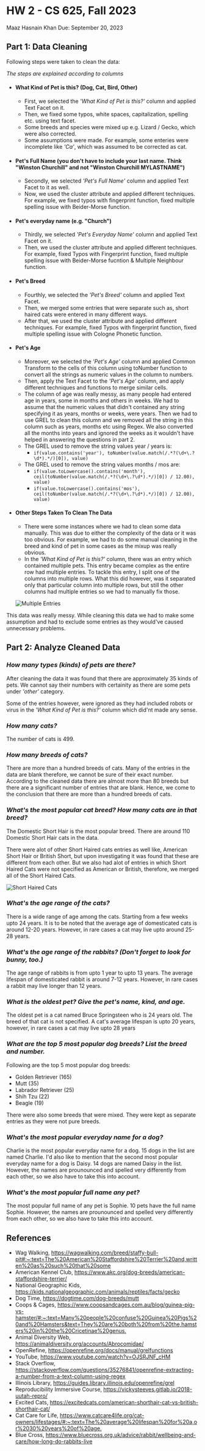 # HW 2 - CS 625, Fall 2023

Maaz Hasnain Khan 
Due: September 20, 2023

## Part 1: Data Cleaning

Following steps were taken to clean the data:

*The steps are explained according to columns*

- #### What Kind of Pet is this? (Dog, Cat, Bird, Other)

    * First, we selected the *'What Kind of Pet is this?'* column and applied Text Facet on it.
    * Then, we fixed some typos, white spaces, capitalization, spelling etc. using text facet.
    * Some breeds and species were mixed up e.g. Lizard / Gecko, which were also corrected.
    * Some assumptions were made. For example, some enteries were incomplete like *'Ca'*, which was assumed to be corrected as cat.

- #### Pet's Full Name (you don't have to include your last name. Think "Winston Churchill" and not "Winston Churchill MYLASTNAME")

    * Secondly, we selected *'Pet's Full Name'* column and applied Text Facet to it as well.
    * Now, we used the cluster attribute and applied different techniques. For example, we fixed typos with fingerprint function, fixed multiple spelling issue with Beider-Morse function.

- #### Pet's everyday name (e.g. "Church")

    * Thirdly, we selected *'Pet's Everyday Name'* column and applied Text Facet on it.
    * Then, we used the cluster attribute and applied different techniques. For example, fixed Typos with Fingerprint function, fixed multiple spelling issue with Beider-Morse fucntion & Multiple Neighbour function.

- #### Pet's Breed

    * Fourthly, we selected the *'Pet's Breed'* column and applied Text Facet.
    * Then, we merged some entries that were separate such as, short haired cats were entered in many different ways.
    * After that, we used the cluster attribute and applied different techniques. For example, fixed Typos with fingerprint function, fixed multiple spelling issue with Cologne Phonetic function.

- #### Pet's Age

    * Moreover, we selected the *'Pet's Age'* column and applied Common Transform to the cells of this column using toNumber function to convert all the strings as numeric values in the column to numbers.
    * Then, apply the Text Facet to the *'Pet's Age'* column, and apply different techniques and functions to merge similar cells.
    * The column of age was really messy, as many people had entered age in years, some in months and others in weeks. We had to assume that the numeric values that didn't contained any string specifying it as years, months or weeks, were years. Then we had to use GREL to clean this column and we removed all the string in this column such as years, months etc using Regex. We also converted all the months into years and ignored the weeks as it wouldn't have helped in answering the questions in part 2.
    * The GREL used to remove the string values year / years is:
        + `if(value.contains('year'), toNumber(value.match(/.*?(\d+\.?\d*).*/)[0]), value)`
    * The GREL used to remove the string values months / mos are:
        + `if(value.toLowercase().contains('month'), ceil(toNumber(value.match(/.*?(\d+\.?\d*).*/)[0]) / 12.00), value)`
        + `if(value.toLowercase().contains('mos'), ceil(toNumber(value.match(/.*?(\d+\.?\d*).*/)[0]) / 12.00), value)`

- #### Other Steps Taken To Clean The Data

    * There were some instances where we had to clean some data manually. This was due to either the complexity of the data or it was too obvious. For example, we had to do some manual cleaning in the breed and kind of pet in some cases as the mixup was really obvious.
    * In the *'What Kind of Pet is this?'* column, there was an entry which contained multiple pets. This entry became complex as the entire row had multiple entries. To tackle this entry, I split one of the columns into multiple rows. What this did however, was it separated only that particular column into multiple rows, but still the other columns had multiple entries so we had to manually fix those.

    ![Multiple Entries](Multiple_Entries.png)

This data was really messy. While cleaning this data we had to make some assumption and had to exclude some entries as they would've caused unnecessary problems.

## Part 2: Analyze Cleaned Data

### *How many types (kinds) of pets are there?*

After cleaning the data it was found that there are approximately 35 kinds of pets. We cannot say their numbers with certainity as there are some pets under *'other'* category.

Some of the entries however, were ignored as they had included robots or virus in the *'What Kind of Pet is this?'* column which did'nt made any sense.

### *How many cats?*

The number of cats is 499.

### *How many breeds of cats?*

There are more than a hundred breeds of cats. Many of the entries in the data are blank therefore, we cannot be sure of their exact number. According to the cleaned data there are almost more than 80 breeds but there are a significant number of entries that are blank. Hence, we come to the conclusion that there are more than a hundred breeds of cats.

### *What's the most popular cat breed? How many cats are in that breed?*

The Domestic Short Hair is the most popular breed. There are around 110 Domestic Short Hair cats in the data.

There were alot of other Short Haired cats entries as well like, American Short Hair or British Short, but upon investigating it was found that these are different from each other. But we also had alot of entries in which Short Haired Cats were not specified as American or British, therefore, we merged all of the Short Haired Cats.

![Short Haired Cats](Short_Haired_Cats.png)

### *What's the age range of the cats?*

There is a wide range of age among the cats. Starting from a few weeks upto 24 years. It is to be noted that the average age of domesticated cats is around 12-20 years. However, in rare cases a cat may live upto around 25-28 years.

### *What's the age range of the rabbits? (Don't forget to look for bunny, too.)*

The age range of rabbits is from upto 1 year to upto 13 years. The average lifespan of domesticated rabbit is around 7-12 years. However, in rare cases a rabbit may live longer than 12 years.

### *What is the oldest pet? Give the pet's name, kind, and age.*

The oldest pet is a cat named Bruce Springsteen who is 24 years old. The breed of that cat is not specified. A cat's average lifespan is upto 20 years, however, in rare cases a cat may live upto 28 years

### *What are the top 5 most popular dog breeds? List the breed and number.*

Following are the top 5 most popular dog breeds:

- Golden Retriever (165)
- Mutt (35)
- Labrador Retriever (25)
- Shih Tzu (22)
- Beagle (19)

There were also some breeds that were mixed. They were kept as separate entries as they were not pure breeds.

### *What's the most popular everyday name for a dog?*

Charlie is the most popular everyday name for a dog. 15 dogs in the list are named Charlie. I'd also like to mention that the second most popular everyday name for a dog is Daisy. 14 dogs are named Daisy in the list. However, the names are prounounced and spelled very differently from each other, so we also have to take this into account.

### *What's the most popular full name any pet?*

The most popular full name of any pet is Sophie. 10 pets have the full name Sophie. However, the names are prounounced and spelled very differently from each other, so we also have to take this into account.

## References

* Wag Walking, <https://wagwalking.com/breed/staffy-bull-pit#:~:text=The%20American%20Staffordshire%20Terrier%20and,written%20as%20such%20that%20some>
* American Kennel Club, <https://www.akc.org/dog-breeds/american-staffordshire-terrier/>
* National Geographic Kids, <https://kids.nationalgeographic.com/animals/reptiles/facts/gecko>
* Dog Time, <https://dogtime.com/dog-breeds/mutt>
* Coops & Cages, <https://www.coopsandcages.com.au/blog/guinea-pig-vs-hamster/#:~:text=Many%20people%20confuse%20Guinea%20Pigs%20and%20Hamsters&text=They%20are%20both%20from%20the,hamsters%20in%20the%20Cricetinae%20genus.>
* Animal Diversity Web, <https://animaldiversity.org/accounts/Abrocomidae/>
* OpenRefine, <https://openrefine.org/docs/manual/grelfunctions>
* YouTube, <https://www.youtube.com/watch?v=OJSRJNF_cHM>
* Stack Overflow, <https://stackoverflow.com/questions/35276841/openrefine-extracting-a-number-from-a-text-column-using-regex>
* Illinois Library, <https://guides.library.illinois.edu/openrefine/grel>
* Reproducibility Immersive Course, <https://vickysteeves.gitlab.io/2018-uutah-repro/>
* Excited Cats, <https://excitedcats.com/american-shorthair-cat-vs-british-shorthair-cat/>
* Cat Care for Life, <https://www.catcare4life.org/cat-owners/lifestages/#:~:text=The%20average%20lifespan%20for%20a,or%2030%20years%20of%20age.>
* Blue Cross, <https://www.bluecross.org.uk/advice/rabbit/wellbeing-and-care/how-long-do-rabbits-live>